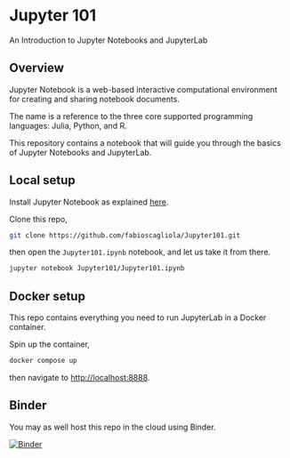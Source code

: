 # Jupyter 101

An Introduction to Jupyter Notebooks and JupyterLab

## Overview

Jupyter Notebook is a web-based interactive computational environment for creating and sharing notebook documents.

The name is a reference to the three core supported programming languages: Julia, Python, and R.

This repository contains a notebook that will guide you through the basics of Jupyter Notebooks and JupyterLab.

## Local setup

Install Jupyter Notebook as explained [here](https://jupyter.org/install).

Clone this repo,

```bash
git clone https://github.com/fabioscagliola/Jupyter101.git
```

then open the `Jupyter101.ipynb` notebook, and let us take it from there.

```bash
jupyter notebook Jupyter101/Jupyter101.ipynb
```

## Docker setup

This repo contains everything you need to run JupyterLab in a Docker container.

Spin up the container,

```bash
docker compose up
```

then navigate to [http://localhost:8888](http://localhost:8888).

## Binder

You may as well host this repo in the cloud using Binder.

[![Binder](https://mybinder.org/badge_logo.svg)](https://mybinder.org/v2/gh/fabioscagliola/Jupyter101.git/HEAD)

